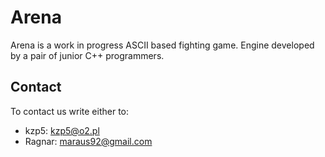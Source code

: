 # Arena

Arena is a work in progress ASCII based fighting game. Engine developed by a pair of junior C++ programmers.

## Contact

To contact us write either to:

 - kzp5: kzp5@o2.pl
 - Ragnar: maraus92@gmail.com
